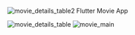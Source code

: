 ![movie_details_table2](https://user-images.githubusercontent.com/68226220/197365558-aa8e101b-a617-4432-ab08-dcd3c803aa24.png)
Flutter Movie App


![movie_details_table](https://user-images.githubusercontent.com/68226220/197365492-97f8dc96-430f-4532-9e1b-d3b6f95ceb06.png)
![movie_main](https://user-images.githubusercontent.com/68226220/197365495-19d99fb3-0cee-4a2a-accb-0dad77c6094c.png)


